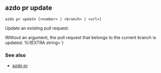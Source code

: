 ## azdo pr update
```
azdo pr update [<number> | <branch> | <url>]
```
Update an existing pull request.

Without an argument, the pull request that belongs to the current branch is updated.
%!(EXTRA string=`)
### See also

* [azdo pr](./azdo_pr.md)
